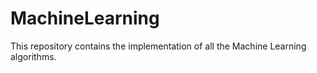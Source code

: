 # MachineLearning
This repository contains the implementation of all the Machine Learning algorithms.
